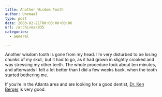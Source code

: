 ```yaml
---
title: Another Wisdom Tooth
author: Unxmaal
type: post
date: 2003-02-21T00:00:00+00:00
url: /archives/835
categories:
  - General

---
```

Another wisdom tooth is gone from my head. I&#8217;m very disturbed to be losing chunks of my skull, but it had to go, as it had grown in slightly crooked and was stressing my other teeth. The whole procedure took about ten minutes, and afterwards I felt a lot better than I did a few weeks back, when the tooth started bothering me. 

If you&#8217;re in the Atlanta area and are looking for a good dentist, [Dr. Ken Berger][1] is very good.

 [1]: http://senseofsmile.com/